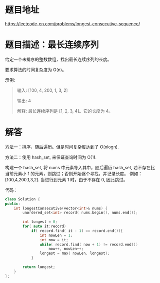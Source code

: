 # 题目地址

https://leetcode-cn.com/problems/longest-consecutive-sequence/

# 题目描述：最长连续序列

给定一个未排序的整数数组，找出最长连续序列的长度。

要求算法的时间复杂度为 O(n)。

示例:
>输入: [100, 4, 200, 1, 3, 2]
>
>输出: 4
>
>解释: 最长连续序列是 [1, 2, 3, 4]。它的长度为 4。


# 解答
方法一：排序，随后遍历。但是时间复杂度达到了 O(nlogn).

方法二：使用 hash_set, 来保证查询时间为 O(1).

构建一个 hash_set, 将 nums 中元素导入其中，随后遍历 hash_set, 若不存在比当前元素小 1 的元素，则跳过；否则开始逐个寻找，并记录长度。
例如：[100,4,200,1,3,2].
当进行到元素 1 时，由于不存在 0, 因此跳过。


代码：
```cpp
class Solution {
public:
    int longestConsecutive(vector<int>& nums) {
        unordered_set<int> record( nums.begin(), nums.end());
        
        int longest = 0;
        for( auto it:record)
            if( record.find( it - 1) == record.end()){
                int nowLen = 1;
                int now = it;
                while( record.find( now + 1) != record.end())
                    now++, nowLen++;
                longest = max( nowLen, longest);
            }
        
        return longest;
    }
};
```
